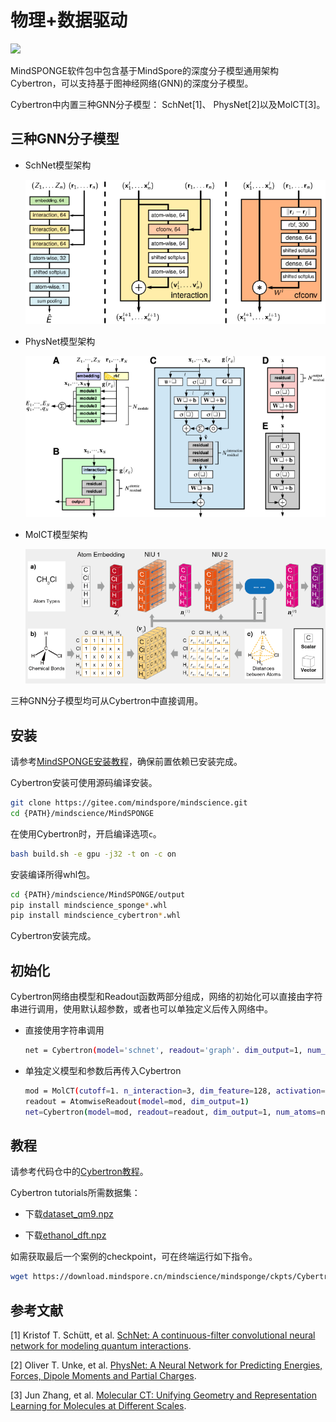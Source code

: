 # 物理+数据驱动

<a href="https://gitee.com/mindspore/docs/blob/master/docs/mindsponge/docs/source_zh_cn/cybertron.md" target="_blank"><img src="https://mindspore-website.obs.cn-north-4.myhuaweicloud.com/website-images/master/resource/_static/logo_source.png"></a>

MindSPONGE软件包中包含基于MindSpore的深度分子模型通用架构Cybertron，可以支持基于图神经网络(GNN)的深度分子模型。

Cybertron中内置三种GNN分子模型： SchNet[1]、 PhysNet[2]以及MolCT[3]。

## 三种GNN分子模型

- SchNet模型架构

  ![SchNet](./images/SchNet.PNG)

- PhysNet模型架构

  ![PhysNet](./images/PhysNet.PNG)

- MolCT模型架构

  ![MolCT](./images/MolCT.PNG)

三种GNN分子模型均可从Cybertron中直接调用。

## 安装

请参考[MindSPONGE安装教程](https://www.mindspore.cn/mindsponge/docs/zh-CN/master/intro.html#%E5%AE%89%E8%A3%85%E6%95%99%E7%A8%8B)，确保前置依赖已安装完成。

Cybertron安装可使用源码编译安装。

```bash
git clone https://gitee.com/mindspore/mindscience.git
cd {PATH}/mindscience/MindSPONGE
```

在使用Cybertron时，开启编译选项`c`。

```bash
bash build.sh -e gpu -j32 -t on -c on
```

安装编译所得whl包。

```bash
cd {PATH}/mindscience/MindSPONGE/output
pip install mindscience_sponge*.whl
pip install mindscience_cybertron*.whl
```

Cybertron安装完成。

## 初始化

Cybertron网络由模型和Readout函数两部分组成，网络的初始化可以直接由字符串进行调用，使用默认超参数，或者也可以单独定义后传入网络中。

- 直接使用字符串调用

  ```bash
  net = Cybertron(model='schnet', readout='graph'. dim_output=1, num_atoms=num_atom)
  ```

- 单独定义模型和参数后再传入Cybertron

  ```bash
  mod = MolCT(cutoff=1. n_interaction=3, dim_feature=128, activation='swish')
  readout = AtomwiseReadout(model=mod, dim_output=1)
  net=Cybertron(model=mod, readout=readout, dim_output=1, num_atoms=num_atom)
  ```

## 教程

请参考代码仓中的[Cybertron教程](https://gitee.com/mindspore/mindscience/tree/master/MindSPONGE/tutorials/cybertron)。

Cybertron tutorials所需数据集：

- 下载[dataset_qm9.npz](http://gofile.me/6Utp7/tJ5hoDIAo)

- 下载[ethanol_dft.npz](http://gofile.me/6Utp7/hbQBofAFM)

如需获取最后一个案例的checkpoint，可在终端运行如下指令。

```bash
wget https://download.mindspore.cn/mindscience/mindsponge/ckpts/Cybertron/checkpoint_c10.ckpt
```

## 参考文献

[1] Kristof T. Schütt, et al. [SchNet: A continuous-filter convolutional neural network for modeling quantum interactions](https://arxiv.org/abs/1706.08566).

[2] Oliver T. Unke, et al. [PhysNet: A Neural Network for Predicting Energies, Forces, Dipole Moments and Partial Charges](https://arxiv.org/abs/1902.08408).

[3] Jun Zhang, et al. [Molecular CT: Unifying Geometry and Representation Learning for Molecules at Different Scales](https://arxiv.org/abs/2012.11816).
